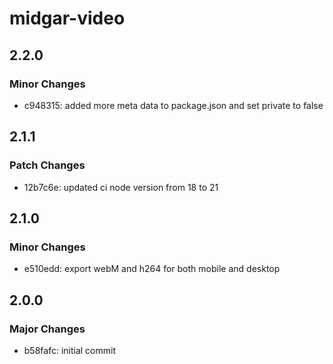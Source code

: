 # midgar-video

## 2.2.0

### Minor Changes

- c948315: added more meta data to package.json and set private to false

## 2.1.1

### Patch Changes

- 12b7c6e: updated ci node version from 18 to 21

## 2.1.0

### Minor Changes

- e510edd: export webM and h264 for both mobile and desktop

## 2.0.0

### Major Changes

- b58fafc: initial commit
